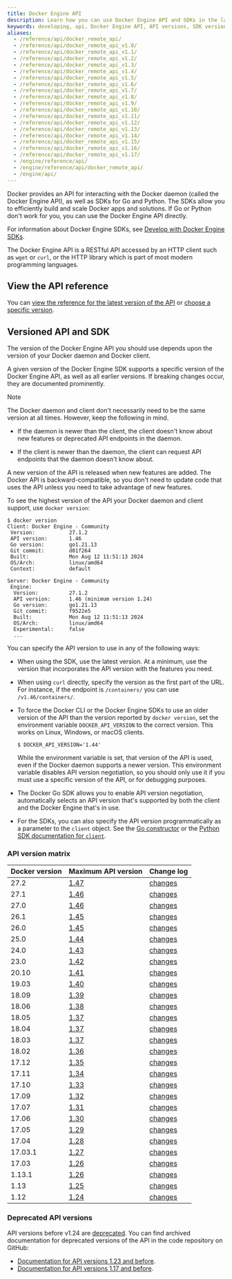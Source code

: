 ```yaml
---
title: Docker Engine API
description: Learn how you can use Docker Engine API and SDKs in the language of your choice.
keywords: developing, api, Docker Engine API, API versions, SDK versions
aliases:
  - /reference/api/docker_remote_api/
  - /reference/api/docker_remote_api_v1.0/
  - /reference/api/docker_remote_api_v1.1/
  - /reference/api/docker_remote_api_v1.2/
  - /reference/api/docker_remote_api_v1.3/
  - /reference/api/docker_remote_api_v1.4/
  - /reference/api/docker_remote_api_v1.5/
  - /reference/api/docker_remote_api_v1.6/
  - /reference/api/docker_remote_api_v1.7/
  - /reference/api/docker_remote_api_v1.8/
  - /reference/api/docker_remote_api_v1.9/
  - /reference/api/docker_remote_api_v1.10/
  - /reference/api/docker_remote_api_v1.11/
  - /reference/api/docker_remote_api_v1.12/
  - /reference/api/docker_remote_api_v1.13/
  - /reference/api/docker_remote_api_v1.14/
  - /reference/api/docker_remote_api_v1.15/
  - /reference/api/docker_remote_api_v1.16/
  - /reference/api/docker_remote_api_v1.17/
  - /engine/reference/api/
  - /engine/reference/api/docker_remote_api/
  - /engine/api/
---
```


Docker provides an API for interacting with the Docker daemon (called the Docker
Engine API), as well as SDKs for Go and Python. The SDKs allow you to efficiently build and
scale Docker apps and solutions. If Go or Python don't work
for you, you can use the Docker Engine API directly.

For information about Docker Engine SDKs, see [Develop with Docker Engine SDKs](sdk/index.md).

The Docker Engine API is a RESTful API accessed by an HTTP client such as `wget` or
`curl`, or the HTTP library which is part of most modern programming languages.

## View the API reference

You can
[view the reference for the latest version of the API](latest/index.html)
or [choose a specific version](../../../reference/api/engine/version-history/index.md).

## Versioned API and SDK

The version of the Docker Engine API you should use depends upon the version of
your Docker daemon and Docker client.

A given version of the Docker Engine SDK supports a specific version of the
Docker Engine API, as well as all earlier versions. If breaking changes occur,
they are documented prominently.

> [!NOTE]
>
> The Docker daemon and client don't necessarily need to be the same version
> at all times. However, keep the following in mind.
>
> - If the daemon is newer than the client, the client doesn't know about new
>   features or deprecated API endpoints in the daemon.
>
> - If the client is newer than the daemon, the client can request API
>   endpoints that the daemon doesn't know about.

A new version of the API is released when new features are added. The Docker API
is backward-compatible, so you don't need to update code that uses the API
unless you need to take advantage of new features.

To see the highest version of the API your Docker daemon and client support, use
`docker version`:

```console
$ docker version
Client: Docker Engine - Community
 Version:           27.1.2
 API version:       1.46
 Go version:        go1.21.13
 Git commit:        d01f264
 Built:             Mon Aug 12 11:51:13 2024
 OS/Arch:           linux/amd64
 Context:           default

Server: Docker Engine - Community
 Engine:
  Version:          27.1.2
  API version:      1.46 (minimum version 1.24)
  Go version:       go1.21.13
  Git commit:       f9522e5
  Built:            Mon Aug 12 11:51:13 2024
  OS/Arch:          linux/amd64
  Experimental:     false
  ...
```

You can specify the API version to use in any of the following ways:

- When using the SDK, use the latest version. At a minimum, use the version
  that incorporates the API version with the features you need.
- When using `curl` directly, specify the version as the first part of the URL.
  For instance, if the endpoint is `/containers/` you can use
  `/v1.46/containers/`.
- To force the Docker CLI or the Docker Engine SDKs to use an older version
  of the API than the version reported by `docker version`, set the
  environment variable `DOCKER_API_VERSION` to the correct version. This works
  on Linux, Windows, or macOS clients.

  ```console
  $ DOCKER_API_VERSION='1.44'
  ```

  While the environment variable is set, that version of the API is used, even
  if the Docker daemon supports a newer version. This environment variable
  disables API version negotiation, so you should only use it if you must
  use a specific version of the API, or for debugging purposes.

- The Docker Go SDK allows you to enable API version negotiation, automatically
  selects an API version that's supported by both the client and the Docker Engine
  that's in use.
- For the SDKs, you can also specify the API version programmatically as a
  parameter to the `client` object. See the
  [Go constructor](https://pkg.go.dev/github.com/docker/docker/client#NewClientWithOpts)
  or the
  [Python SDK documentation for `client`](https://docker-py.readthedocs.io/en/stable/client.html).

### API version matrix

| Docker version | Maximum API version                                    | Change log                                                                         |
|:---------------|:-------------------------------------------------------|:-----------------------------------------------------------------------------------|
| 27.2           | [1.47](../../../reference/api/engine/version/v1.47.md) | [changes](../../../reference/api/engine/version-history/index.md#v147-api-changes) |
| 27.1           | [1.46](../../../reference/api/engine/version/v1.46.md) | [changes](../../../reference/api/engine/version-history/index.md#v146-api-changes) |
| 27.0           | [1.46](../../../reference/api/engine/version/v1.46.md) | [changes](../../../reference/api/engine/version-history/index.md#v146-api-changes) |
| 26.1           | [1.45](../../../reference/api/engine/version/v1.45.md) | [changes](../../../reference/api/engine/version-history/index.md#v145-api-changes) |
| 26.0           | [1.45](../../../reference/api/engine/version/v1.45.md) | [changes](../../../reference/api/engine/version-history/index.md#v145-api-changes) |
| 25.0           | [1.44](../../../reference/api/engine/version/v1.44.md) | [changes](../../../reference/api/engine/version-history/index.md#v144-api-changes) |
| 24.0           | [1.43](../../../reference/api/engine/version/v1.43.md) | [changes](../../../reference/api/engine/version-history/index.md#v143-api-changes) |
| 23.0           | [1.42](../../../reference/api/engine/version/v1.42.md) | [changes](../../../reference/api/engine/version-history/index.md#v142-api-changes) |
| 20.10          | [1.41](../../../reference/api/engine/version/v1.41.md) | [changes](../../../reference/api/engine/version-history/index.md#v141-api-changes) |
| 19.03          | [1.40](../../../reference/api/engine/version/v1.40.md) | [changes](../../../reference/api/engine/version-history/index.md#v140-api-changes) |
| 18.09          | [1.39](../../../reference/api/engine/version/v1.39.md) | [changes](../../../reference/api/engine/version-history/index.md#v139-api-changes) |
| 18.06          | [1.38](../../../reference/api/engine/version/v1.38.md) | [changes](../../../reference/api/engine/version-history/index.md#v138-api-changes) |
| 18.05          | [1.37](../../../reference/api/engine/version/v1.37.md) | [changes](../../../reference/api/engine/version-history/index.md#v137-api-changes) |
| 18.04          | [1.37](../../../reference/api/engine/version/v1.37.md) | [changes](../../../reference/api/engine/version-history/index.md#v137-api-changes) |
| 18.03          | [1.37](../../../reference/api/engine/version/v1.37.md) | [changes](../../../reference/api/engine/version-history/index.md#v137-api-changes) |
| 18.02          | [1.36](../../../reference/api/engine/version/v1.36.md) | [changes](../../../reference/api/engine/version-history/index.md#v136-api-changes) |
| 17.12          | [1.35](../../../reference/api/engine/version/v1.35.md) | [changes](../../../reference/api/engine/version-history/index.md#v135-api-changes) |
| 17.11          | [1.34](../../../reference/api/engine/version/v1.34.md) | [changes](../../../reference/api/engine/version-history/index.md#v134-api-changes) |
| 17.10          | [1.33](../../../reference/api/engine/version/v1.33.md) | [changes](../../../reference/api/engine/version-history/index.md#v133-api-changes) |
| 17.09          | [1.32](../../../reference/api/engine/version/v1.32.md) | [changes](../../../reference/api/engine/version-history/index.md#v132-api-changes) |
| 17.07          | [1.31](../../../reference/api/engine/version/v1.31.md) | [changes](../../../reference/api/engine/version-history/index.md#v131-api-changes) |
| 17.06          | [1.30](../../../reference/api/engine/version/v1.30.md) | [changes](../../../reference/api/engine/version-history/index.md#v130-api-changes) |
| 17.05          | [1.29](../../../reference/api/engine/version/v1.29.md) | [changes](../../../reference/api/engine/version-history/index.md#v129-api-changes) |
| 17.04          | [1.28](../../../reference/api/engine/version/v1.28.md) | [changes](../../../reference/api/engine/version-history/index.md#v128-api-changes) |
| 17.03.1        | [1.27](../../../reference/api/engine/version/v1.27.md) | [changes](../../../reference/api/engine/version-history/index.md#v127-api-changes) |
| 17.03          | [1.26](../../../reference/api/engine/version/v1.27.md) | [changes](../../../reference/api/engine/version-history/index.md#v126-api-changes) |
| 1.13.1         | [1.26](../../../reference/api/engine/version/v1.26.md) | [changes](../../../reference/api/engine/version-history/index.md#v126-api-changes) |
| 1.13           | [1.25](../../../reference/api/engine/version/v1.26.md) | [changes](../../../reference/api/engine/version-history/index.md#v125-api-changes) |
| 1.12           | [1.24](../../../reference/api/engine/version/v1.24.md) | [changes](../../../reference/api/engine/version-history/index.md#v124-api-changes) |

### Deprecated API versions

API versions before v1.24 are [deprecated](../../../manuals/engine/deprecated.md#deprecate-legacy-api-versions).
You can find archived documentation for deprecated versions of the API in the
code repository on GitHub:

- [Documentation for API versions 1.23 and before](https://github.com/moby/moby/tree/v25.0.0/docs/api).
- [Documentation for API versions 1.17 and before](https://github.com/moby/moby/tree/v1.9.1/docs/reference/api).
